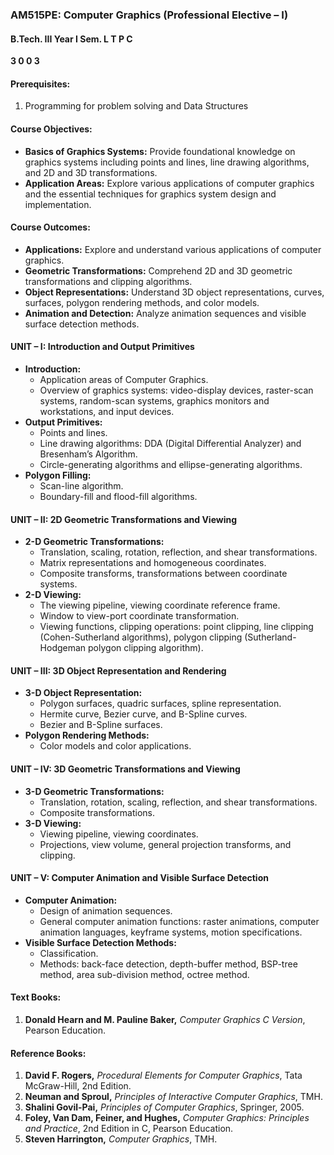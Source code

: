 ### AM515PE: Computer Graphics (Professional Elective – I)

#### B.Tech. III Year I Sem. L T P C
**3 0 0 3**

#### Prerequisites:
1. Programming for problem solving and Data Structures

#### Course Objectives:
- **Basics of Graphics Systems:** Provide foundational knowledge on graphics systems including points and lines, line drawing algorithms, and 2D and 3D transformations.
- **Application Areas:** Explore various applications of computer graphics and the essential techniques for graphics system design and implementation.

#### Course Outcomes:
- **Applications:** Explore and understand various applications of computer graphics.
- **Geometric Transformations:** Comprehend 2D and 3D geometric transformations and clipping algorithms.
- **Object Representations:** Understand 3D object representations, curves, surfaces, polygon rendering methods, and color models.
- **Animation and Detection:** Analyze animation sequences and visible surface detection methods.

#### UNIT – I: Introduction and Output Primitives
- **Introduction:**
  - Application areas of Computer Graphics.
  - Overview of graphics systems: video-display devices, raster-scan systems, random-scan systems, graphics monitors and workstations, and input devices.
- **Output Primitives:**
  - Points and lines.
  - Line drawing algorithms: DDA (Digital Differential Analyzer) and Bresenham’s Algorithm.
  - Circle-generating algorithms and ellipse-generating algorithms.
- **Polygon Filling:**
  - Scan-line algorithm.
  - Boundary-fill and flood-fill algorithms.

#### UNIT – II: 2D Geometric Transformations and Viewing
- **2-D Geometric Transformations:**
  - Translation, scaling, rotation, reflection, and shear transformations.
  - Matrix representations and homogeneous coordinates.
  - Composite transforms, transformations between coordinate systems.
- **2-D Viewing:**
  - The viewing pipeline, viewing coordinate reference frame.
  - Window to view-port coordinate transformation.
  - Viewing functions, clipping operations: point clipping, line clipping (Cohen-Sutherland algorithms), polygon clipping (Sutherland-Hodgeman polygon clipping algorithm).

#### UNIT – III: 3D Object Representation and Rendering
- **3-D Object Representation:**
  - Polygon surfaces, quadric surfaces, spline representation.
  - Hermite curve, Bezier curve, and B-Spline curves.
  - Bezier and B-Spline surfaces.
- **Polygon Rendering Methods:**
  - Color models and color applications.

#### UNIT – IV: 3D Geometric Transformations and Viewing
- **3-D Geometric Transformations:**
  - Translation, rotation, scaling, reflection, and shear transformations.
  - Composite transformations.
- **3-D Viewing:**
  - Viewing pipeline, viewing coordinates.
  - Projections, view volume, general projection transforms, and clipping.

#### UNIT – V: Computer Animation and Visible Surface Detection
- **Computer Animation:**
  - Design of animation sequences.
  - General computer animation functions: raster animations, computer animation languages, keyframe systems, motion specifications.
- **Visible Surface Detection Methods:**
  - Classification.
  - Methods: back-face detection, depth-buffer method, BSP-tree method, area sub-division method, octree method.

#### Text Books:
1. **Donald Hearn and M. Pauline Baker,** *Computer Graphics C Version*, Pearson Education.

#### Reference Books:
1. **David F. Rogers,** *Procedural Elements for Computer Graphics*, Tata McGraw-Hill, 2nd Edition.
2. **Neuman and Sproul,** *Principles of Interactive Computer Graphics*, TMH.
3. **Shalini Govil-Pai,** *Principles of Computer Graphics*, Springer, 2005.
4. **Foley, Van Dam, Feiner, and Hughes,** *Computer Graphics: Principles and Practice*, 2nd Edition in C, Pearson Education.
5. **Steven Harrington,** *Computer Graphics*, TMH.